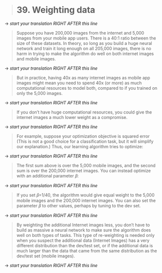 > # 39. Weighting data

-> _start your translation RIGHT AFTER this line_

> Suppose you have 200,000 images from the internet and 5,000 images from your mobile app users. There is a 40:1 ratio between the size of these datasets. In theory, so long as you build a huge neural network and train it long enough on all 205,000 images, there is no harm in trying to make the algorithm do well on both internet images and mobile images.

-> _start your translation RIGHT AFTER this line_

> But in practice, having 40x as many internet images as mobile app images might mean you need to spend 40x (or more) as much computational resources to model both, compared to if you trained on only the 5,000 images.

-> _start your translation RIGHT AFTER this line_

> If you don’t have huge computational resources, you could give the internet images a much lower weight as a compromise.

-> _start your translation RIGHT AFTER this line_

> For example, suppose your optimization objective is squared error (This is not a good choice for a classification task, but it will simplify our explanation.) Thus, our learning algorithm tries to optimize:

-> _start your translation RIGHT AFTER this line_


> The first sum above is over the 5,000 mobile images, and the second sum is over the 200,000 internet images. You can instead optimize with an additional parameter ​𝛽​:

-> _start your translation RIGHT AFTER this line_


> If you set ​𝛽​=1/40, the algorithm would give equal weight to the 5,000 mobile images and the 200,000 internet images. You can also set the parameter ​𝛽​ to other values, perhaps by tuning to the dev set.

-> _start your translation RIGHT AFTER this line_

> By weighting the additional Internet images less, you don’t have to build as massive a neural network to make sure the algorithm does well on both types of tasks. This type of re-weighting is needed only when you suspect the additional data (Internet Images) has a very different distribution than the dev/test set, or if the additional data is much larger than the data that came from the same distribution as the dev/test set (mobile images).

-> _start your translation RIGHT AFTER this line_